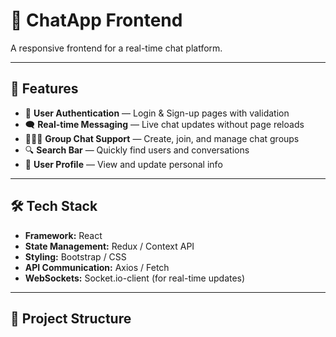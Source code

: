 # 💬 ChatApp Frontend

A responsive frontend for a real-time chat platform.  

---

## 🚀 Features

- 🔐 **User Authentication** — Login & Sign-up pages with validation
- 🗨 **Real-time Messaging** — Live chat updates without page reloads
- 🧑‍🤝‍🧑 **Group Chat Support** — Create, join, and manage chat groups
- 🔍 **Search Bar** — Quickly find users and conversations
- 👤 **User Profile** — View and update personal info

---

## 🛠 Tech Stack

- **Framework:** React
- **State Management:** Redux / Context API
- **Styling:** Bootstrap / CSS
- **API Communication:** Axios / Fetch
- **WebSockets:** Socket.io-client (for real-time updates)

---

## 📂 Project Structure



